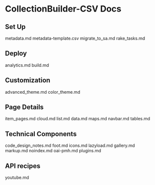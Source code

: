 # CollectionBuilder-CSV Docs

## Set Up 

metadata.md
metadata-template.csv
migrate_to_sa.md
rake_tasks.md

## Deploy

analytics.md
build.md

## Customization

advanced_theme.md
color_theme.md

## Page Details

item_pages.md
cloud.md
list.md
data.md
maps.md
navbar.md
tables.md

## Technical Components

code_design_notes.md
foot.md
icons.md
lazyload.md
gallery.md
markup.md
noindex.md
oai-pmh.md
plugins.md

## API recipes

youtube.md
